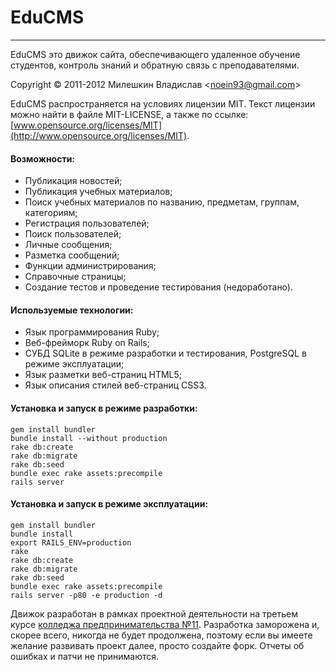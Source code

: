 # EduCMS
- - -
EduCMS это движок сайта, обеспечивающего удаленное обучение студентов, контроль знаний и обратную связь с преподавателями.

Copyright © 2011-2012 Милешкин Владислав &#60;noein93@gmail.com&#62;

EduCMS распространяется на условиях лицензии MIT. Текст лицензии можно найти в файле MIT-LICENSE, а также по ссылке: [www.opensource.org/licenses/MIT](http://www.opensource.org/licenses/MIT).

#### Возможности:
* Публикация новостей;
* Публикация учебных материалов;
* Поиск учебных материалов по названию, предметам, группам, категориям;
* Регистрация пользователей;
* Поиск пользователей;
* Личные сообщения;
* Разметка сообщений;
* Функции администрирования;
* Справочные страницы;
* Создание тестов и проведение тестирования (недоработано).

#### Используемые технологии:
* Язык программирования Ruby;
* Веб-фрейморк Ruby on Rails;
* СУБД SQLite в режиме разработки и тестирования, PostgreSQL в режиме эксплуатации;
* Язык разметки веб-страниц HTML5;
* Язык описания стилей веб-страниц CSS3.

#### Установка и запуск в режиме разработки:

    gem install bundler
    bundle install --without production
    rake db:create
    rake db:migrate
    rake db:seed
    bundle exec rake assets:precompile
    rails server

#### Установка и запуск в режиме эксплуатации:

    gem install bundler
    bundle install
    export RAILS_ENV=production
    rake
    rake db:create
    rake db:migrate
    rake db:seed
    bundle exec rake assets:precompile
    rails server -p80 -e production -d

Движок разработан в рамках проектной деятельности на третьем курсе [колледжа предпринимательства №11](http://kp11.ru/).
Разработка заморожена и, скорее всего, никогда не будет продолжена, поэтому если вы имеете желание развивать проект далее, просто создайте форк.
Отчеты об ошибках и патчи не принимаются.
